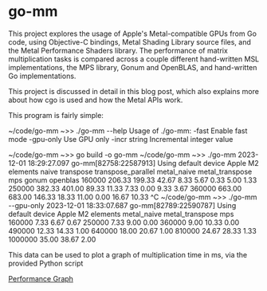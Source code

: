 # go-mm
This project explores the usage of Apple's Metal-compatible GPUs from Go code, using Objective-C bindings, Metal Shading Library source files, and the Metal Performance Shaders library. The performance of matrix multiplication tasks is compared across a couple different hand-written MSL implementations, the MPS library, Gonum and OpenBLAS, and hand-written Go implementations.

This project is discussed in detail in this blog post, which also explains more about how cgo is used and how the Metal APIs work.

This program is fairly simple:

  ~/code/go-mm ~>> ./go-mm --help
  Usage of ./go-mm:
  -fast
    	Enable fast mode
  -gpu-only
    	Use GPU only
  -incr string
    	Incremental integer value

  ~/code/go-mm ~>> go build -o go-mm
  ~/code/go-mm ~>> ./go-mm 
  2023-12-01 18:29:27.097 go-mm[82758:22587913] Using default device Apple M2
  elements naive transpose transpose_parallel metal_naive metal_transpose mps gonum openblas
  160000 206.33 199.33 42.67 8.33 5.67 0.33 5.00 1.33
  250000 382.33 401.00 89.33 11.33 7.33 0.00 9.33 3.67
  360000 663.00 683.00 146.33 18.33 11.00 0.00 16.67 10.33 
  ^C
  ~/code/go-mm ~>> ./go-mm --gpu-only
  2023-12-01 18:33:07.687 go-mm[82789:22590787] Using default device Apple M2
  elements metal_naive metal_transpose mps
  160000 7.33 6.67 0.67
  250000 7.33 9.00 0.00
  360000 9.00 10.33 0.00
  490000 12.33 14.33 1.00
  640000 18.00 20.67 1.00
  810000 24.67 28.33 1.33
  1000000 35.00 38.67 2.00

This data can be used to plot a graph of multiplication time in ms, via the provided Python script

[Performance Graph](https://github.com/mikecvet/cnn-rs/blob/master/static/loss.png)
